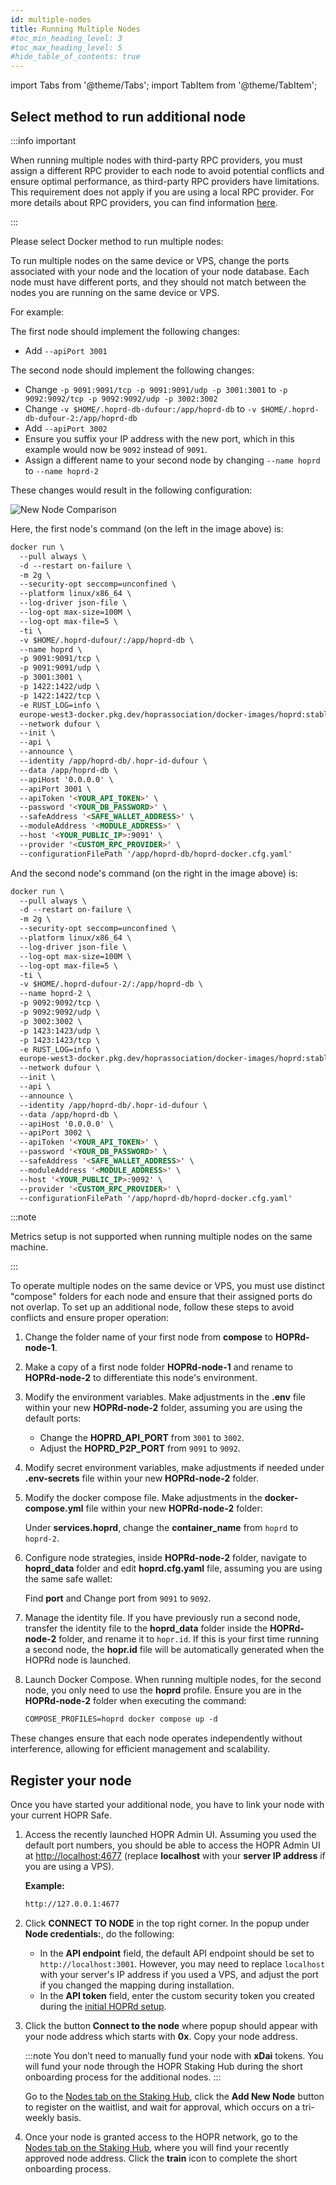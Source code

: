 ```yaml
---
id: multiple-nodes
title: Running Multiple Nodes
#toc_min_heading_level: 3
#toc_max_heading_level: 5
#hide_table_of_contents: true
---
```


import Tabs from '@theme/Tabs';
import TabItem from '@theme/TabItem';

## Select method to run additional node

:::info important

When running multiple nodes with third-party RPC providers, you must assign a different RPC provider to each node to avoid potential conflicts and ensure optimal performance, as third-party RPC providers have limitations. This requirement does not apply if you are using a local RPC provider. For more details about RPC providers, you can find information [here](./custom-rpc-provider.md).

:::

Please select Docker method to run multiple nodes:

<Tabs queryString="multi_nodes">
<TabItem value="docker" label="Docker">

To run multiple nodes on the same device or VPS, change the ports associated with your node and the location of your node database. Each node must have different ports, and they should not match between the nodes you are running on the same device or VPS.

For example:

The first node should implement the following changes:

- Add `--apiPort 3001`

The second node should implement the following changes:

- Change `-p 9091:9091/tcp -p 9091:9091/udp -p 3001:3001` to `-p 9092:9092/tcp -p 9092:9092/udp -p 3002:3002`
- Change `-v $HOME/.hoprd-db-dufour:/app/hoprd-db` to `-v $HOME/.hoprd-db-dufour-2:/app/hoprd-db`
- Add `--apiPort 3002`
- Ensure you suffix your IP address with the new port, which in this example would now be `9092` instead of `9091`.
- Assign a different name to your second node by changing `--name hoprd` to `--name hoprd-2`

These changes would result in the following configuration:

![New Node Comparison](/img/node/multi-nodes-comparison.png)

Here, the first node's command (on the left in the image above) is:

```md
docker run \
  --pull always \
  -d --restart on-failure \
  -m 2g \
  --security-opt seccomp=unconfined \
  --platform linux/x86_64 \
  --log-driver json-file \
  --log-opt max-size=100M \
  --log-opt max-file=5 \
  -ti \
  -v $HOME/.hoprd-dufour/:/app/hoprd-db \
  --name hoprd \
  -p 9091:9091/tcp \
  -p 9091:9091/udp \
  -p 3001:3001 \
  -p 1422:1422/udp \
  -p 1422:1422/tcp \
  -e RUST_LOG=info \
  europe-west3-docker.pkg.dev/hoprassociation/docker-images/hoprd:stable \
  --network dufour \
  --init \
  --api \
  --announce \
  --identity /app/hoprd-db/.hopr-id-dufour \
  --data /app/hoprd-db \
  --apiHost '0.0.0.0' \
  --apiPort 3001 \
  --apiToken '<YOUR_API_TOKEN>' \
  --password '<YOUR_DB_PASSWORD>' \
  --safeAddress '<SAFE_WALLET_ADDRESS>' \
  --moduleAddress '<MODULE_ADDRESS>' \
  --host '<YOUR_PUBLIC_IP>:9091' \
  --provider '<CUSTOM_RPC_PROVIDER>' \
  --configurationFilePath '/app/hoprd-db/hoprd-docker.cfg.yaml'
```
And the second node's command (on the right in the image above) is:

```md
docker run \
  --pull always \
  -d --restart on-failure \
  -m 2g \
  --security-opt seccomp=unconfined \
  --platform linux/x86_64 \
  --log-driver json-file \
  --log-opt max-size=100M \
  --log-opt max-file=5 \
  -ti \
  -v $HOME/.hoprd-dufour-2/:/app/hoprd-db \
  --name hoprd-2 \
  -p 9092:9092/tcp \
  -p 9092:9092/udp \
  -p 3002:3002 \
  -p 1423:1423/udp \
  -p 1423:1423/tcp \
  -e RUST_LOG=info \
  europe-west3-docker.pkg.dev/hoprassociation/docker-images/hoprd:stable \
  --network dufour \
  --init \
  --api \
  --announce \
  --identity /app/hoprd-db/.hopr-id-dufour \
  --data /app/hoprd-db \
  --apiHost '0.0.0.0' \
  --apiPort 3002 \
  --apiToken '<YOUR_API_TOKEN>' \
  --password '<YOUR_DB_PASSWORD>' \
  --safeAddress '<SAFE_WALLET_ADDRESS>' \
  --moduleAddress '<MODULE_ADDRESS>' \
  --host '<YOUR_PUBLIC_IP>:9092' \
  --provider '<CUSTOM_RPC_PROVIDER>' \
  --configurationFilePath '/app/hoprd-db/hoprd-docker.cfg.yaml'
```

</TabItem>
<TabItem value="docker-compose" label="Docker compose">

:::note

Metrics setup is not supported when running multiple nodes on the same machine.

:::

To operate multiple nodes on the same device or VPS, you must use distinct "compose" folders for each node and ensure that their assigned ports do not overlap. To set up an additional node, follow these steps to avoid conflicts and ensure proper operation:

1. Change the folder name of your first node from **compose** to **HOPRd-node-1**.

2. Make a copy of a first node folder **HOPRd-node-1** and rename to **HOPRd-node-2** to differentiate this node's environment.

3. Modify the environment variables. Make adjustments in the **.env** file within your new **HOPRd-node-2** folder, assuming you are using the default ports:
    
    - Change the **HOPRD_API_PORT** from `3001` to `3002`.
    - Adjust the **HOPRD_P2P_PORT** from `9091` to `9092`.

4. Modify secret environment variables, make adjustments if needed under **.env-secrets** file within your new **HOPRd-node-2** folder.

5. Modify the docker compose file. Make adjustments in the **docker-compose.yml** file within your new **HOPRd-node-2** folder:

    Under **services.hoprd**, change the **container_name** from `hoprd` to `hoprd-2`.

6. Configure node strategies, inside **HOPRd-node-2** folder, navigate to **hoprd_data** folder and edit **hoprd.cfg.yaml** file, assuming you are using the same safe wallet:

    Find **port** and Change port from `9091` to `9092`.

7. Manage the identity file. If you have previously run a second node, transfer the identity file to the **hoprd_data** folder inside the **HOPRd-node-2** folder, and rename it to `hopr.id`. If this is your first time running a second node, the **hopr.id** file will be automatically generated when the HOPRd node is launched.

8. Launch Docker Compose. When running multiple nodes, for the second node, you only need to use the **hoprd** profile. Ensure you are in the **HOPRd-node-2** folder when executing the command:

    ```md
    COMPOSE_PROFILES=hoprd docker compose up -d
    ```

These changes ensure that each node operates independently without interference, allowing for efficient management and scalability.

</TabItem>
</Tabs>

## Register your node

Once you have started your additional node, you have to link your node with your current HOPR Safe.

1. Access the recently launched HOPR Admin UI. Assuming you used the default port numbers, you should be able to access the HOPR Admin UI at [http://localhost:4677](http://localhost:4677) (replace **localhost** with your **server IP address** if you are using a VPS).

    **Example:** 

    ```md
    http://127.0.0.1:4677
    ```

2. Click **CONNECT TO NODE** in the top right corner.  In the popup under **Node credentials:**, do the following: 

    - In the **API endpoint** field, the default API endpoint should be set to `http://localhost:3001`. However, you may need to replace `localhost` with your server's IP address if you used a VPS, and adjust the port if you changed the mapping during installation.
    - In the **API token** field, enter the custom security token you created during the [initial HOPRd setup](./node-docker.md#configure-hoprd-command).

3. Click the button **Connect to the node** where popup should appear with your node address which starts with **0x**. Copy your node address.

    :::note
    You don’t need to manually fund your node with **xDai** tokens. You will fund your node through the HOPR Staking Hub during the short onboarding process for the additional nodes. 
    :::

    Go to the [Nodes tab on the Staking Hub](https://hub.hoprnet.org/staking/dashboard#node), click the **Add New Node** button to register on the waitlist, and wait for approval, which occurs on a tri-weekly basis.

4. Once your node is granted access to the HOPR network, go to the [Nodes tab on the Staking Hub](https://hub.hoprnet.org/staking/dashboard#node), where you will find your recently approved node address. Click the **train** icon to complete the short onboarding process.